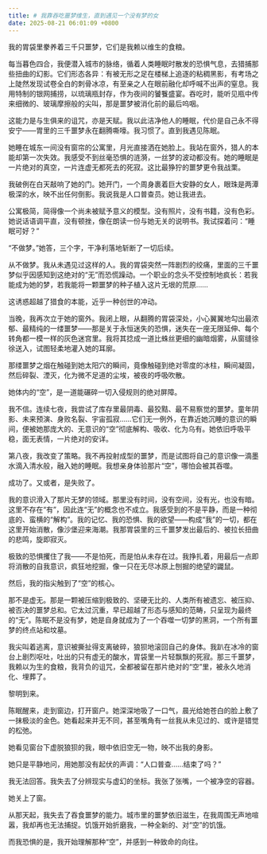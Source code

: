 ```yaml
---
title: # 我靠吞吃噩梦维生，直到遇见一个没有梦的女
date: 2025-08-21 06:01:09 +0800
---
```


我的胃袋里豢养着三千只噩梦，它们是我赖以维生的食粮。

每当暮色四合，我便潜入城市的脉络，循着人类睡眠时散发的恐惧气息，去猎捕那些扭曲的幻影。它们形态各异：有被无形之足在楼梯上追逐的粘稠黑影，有考场之上陡然发现试卷全白的刺骨冰凉，有至亲之人在眼前融化却呼喊不出声的窒息。我用特制的银网捕捞，以琉璃瓶封存，作为夜间的饕餮盛宴。吞吃时，能听见瓶中传来细微的、玻璃摩擦般的尖叫，那是噩梦被消化前的最后呜咽。

这能力是与生俱来的诅咒，亦是天赋。我以此洁净他人的睡眠，代价是自己永不得安宁——胃里的三千噩梦永在翻腾嘶嚎。我习惯了。直到我遇见陈眠。

她睡在城东一间没有窗帘的公寓里，月光直接洒在她脸上。我站在窗外，猎人的本能却第一次失效。我感受不到丝毫恐惧的涟漪，一丝梦的波动都没有。她的睡眠是一片绝对的真空，一片连虚无都死去的死寂。这比最狰狞的噩梦更令我战栗。

我破例在白天敲响了她的门。她开门，一个周身裹着巨大安静的女人，眼珠是两潭极深的水，映不出任何倒影。我说我是人口普查员。她让我进去。

公寓极简，简得像一个尚未被赋予意义的模型。没有照片，没有书籍，没有色彩。她说话语调平直，没有顿挫，像在朗读一份与她无关的说明书。我试探着问：“睡眠可好？”

“不做梦。”她答，三个字，干净利落地斩断了一切后续。

从不做梦。我从未遇见过这样的人。我的胃袋突然一阵剧烈的绞痛，里面的三千噩梦似乎因感知到这绝对的“无”而恐慌躁动。一个职业的念头不受控制地疯长：若我能成为她的梦，若我能将一颗噩梦的种子植入这片无垠的荒原……

这诱惑超越了猎食的本能，近乎一种创世的冲动。

当晚，我再次立于她的窗外。我闭上眼，从翻腾的胃袋深处，小心翼翼地勾出最浓郁、最精纯的一缕噩梦——那是关于永恒迷失的恐惧，迷失在一座无限延伸、每个转角都一模一样的灰色迷宫里。我将其捻成一道比蛛丝更细的幽暗烟雾，从窗缝徐徐送入，试图轻柔地灌入她的耳廓。

那缕噩梦之烟在触碰到她太阳穴的瞬间，竟像触碰到绝对零度的冰柱，瞬间凝固，然后碎裂、湮灭，化为微不足道的尘埃，被夜的呼吸吹散。

她体内的“空”，是一道能碾碎一切入侵规则的绝对屏障。

我不信。连续七夜，我尝试了库存里最阴毒、最狡黠、最不易察觉的噩梦。童年阴影、未来预演、身败名裂、宇宙孤寂……它们无一例外，在靠近她沉睡的意识的瞬间，便被她那庞大的、无意识的“空”彻底解构、吸收、化为乌有。她依旧呼吸平稳，面无表情，一片绝对的安详。

第八夜，我改变了策略。我不再投射成型的噩梦，而是试图将自己的意识像一滴墨水滴入清水般，融入她的睡眠。我想亲身体验那片“空”，哪怕会被其吞噬。

成功了。又或者，是失败了。

我的意识滑入了那片无梦的领域。那里没有时间，没有空间，没有光，也没有暗。这里不存在“有”，因此连“无”的概念也不成立。我感受到的不是平静，而是一种彻底的、蛮横的“解构”。我的记忆、我的恐惧、我的欲望——构成“我”的一切，都在这里开始消散，像沙堡迎来海潮。我那胃袋里的三千噩梦发出最后的、被拉长扭曲的悲鸣，旋即寂灭。

极致的恐惧攫住了我——不是怕死，而是怕从未存在过。我挣扎着，用最后一点即将消散的自我意识，疯狂地挖掘，像一只在无尽冰原上刨掘的绝望的鼹鼠。

然后，我的指尖触到了“空”的核心。

那不是虚无。那是一颗被压缩到极致的、坚硬无比的、人类所有被遗忘、被压抑、被否决的噩梦总和。它太过沉重，早已超越了形态与感知的范畴，只呈现为最终的“无”。陈眠不是没有梦，她是自身就成为了一个吞噬一切梦的黑洞，一个所有噩梦的终点站和坟墓。

我尖叫着逃离，意识被撕扯得支离破碎，狼狈地滚回自己的身体。我趴在冰冷的窗台上剧烈呕吐，吐出的只有虚无的酸水，胃袋里一片轻飘飘的死寂。那三千噩梦，我赖以为生的食粮，我背负的诅咒，全都被留在那片绝对的“空”里，被永久地消化、埋葬了。

黎明到来。

陈眠醒来，走到窗边，打开窗户。她深深地吸了一口气，晨光给她苍白的脸上敷了一抹极淡的金色。她看起来并无不同，甚至嘴角有一丝我从未见过的、或许是错觉的松弛。

她看见窗台下虚脱狼狈的我，眼中依旧空无一物，映不出我的身影。

她只是平静地问，用她那没有起伏的声调：“人口普查……结束了吗？”

我无法回答。我失去了分辨现实与虚幻的坐标。我张了张嘴，一个被净空的容器。

她关上了窗。

从那天起，我失去了吞食噩梦的能力。城市里的噩梦依旧滋生，在我周围无声地喧嚣，我却再也无法捕捉。饥饿开始折磨我，一种全新的、对“空”的饥饿。

而我恐惧的是，我开始理解那种“空”，并感到一种致命的向往。
